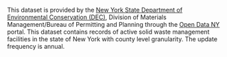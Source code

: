 This dataset is provided by the [New York State Department of Environmental Conservation (DEC)](https://www.dec.ny.gov/index.html), Division of Materials Management/Bureau of Permitting and Planning through the [Open Data NY](https://data.ny.gov) portal. This dataset contains records of active solid waste management facilities in the state of New York with county level granularity. The update frequency is annual.